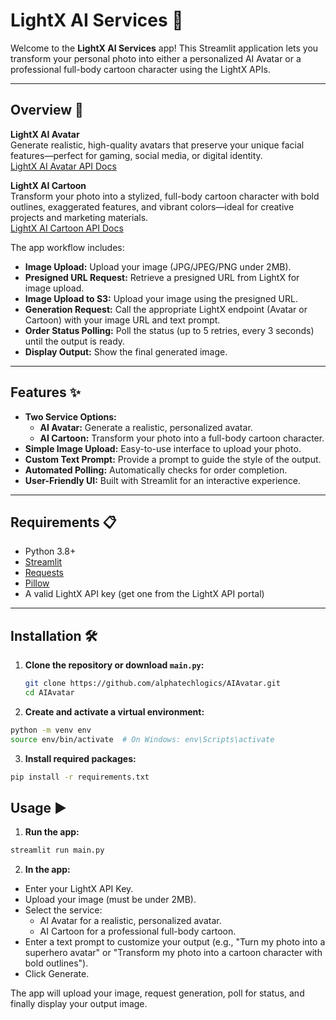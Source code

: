 # LightX AI Services 🚀

Welcome to the **LightX AI Services** app! This Streamlit application lets you transform your personal photo into either a personalized AI Avatar or a professional full-body cartoon character using the LightX APIs.

---

## Overview 📖

**LightX AI Avatar**  
Generate realistic, high-quality avatars that preserve your unique facial features—perfect for gaming, social media, or digital identity.  
[LightX AI Avatar API Docs](https://docs.lightxeditor.com/api/ai-avatar)

**LightX AI Cartoon**  
Transform your photo into a stylized, full-body cartoon character with bold outlines, exaggerated features, and vibrant colors—ideal for creative projects and marketing materials.  
[LightX AI Cartoon API Docs](https://docs.lightxeditor.com/api/ai-cartoon-generator)

The app workflow includes:

- **Image Upload:** Upload your image (JPG/JPEG/PNG under 2MB).
- **Presigned URL Request:** Retrieve a presigned URL from LightX for image upload.
- **Image Upload to S3:** Upload your image using the presigned URL.
- **Generation Request:** Call the appropriate LightX endpoint (Avatar or Cartoon) with your image URL and text prompt.
- **Order Status Polling:** Poll the status (up to 5 retries, every 3 seconds) until the output is ready.
- **Display Output:** Show the final generated image.

---

## Features ✨

- **Two Service Options:**
  - **AI Avatar:** Generate a realistic, personalized avatar.
  - **AI Cartoon:** Transform your photo into a full-body cartoon character.
- **Simple Image Upload:** Easy-to-use interface to upload your photo.
- **Custom Text Prompt:** Provide a prompt to guide the style of the output.
- **Automated Polling:** Automatically checks for order completion.
- **User-Friendly UI:** Built with Streamlit for an interactive experience.

---

## Requirements 📋

- Python 3.8+
- [Streamlit](https://streamlit.io/)
- [Requests](https://pypi.org/project/requests/)
- [Pillow](https://pillow.readthedocs.io/)
- A valid LightX API key (get one from the LightX API portal)

---

## Installation 🛠️

1. **Clone the repository or download `main.py`:**

   ```bash
   git clone https://github.com/alphatechlogics/AIAvatar.git
   cd AIAvatar
   ```

2. **Create and activate a virtual environment:**

```bash
python -m venv env
source env/bin/activate  # On Windows: env\Scripts\activate
```

3. **Install required packages:**

```bash
pip install -r requirements.txt
```

## Usage ▶️

1. **Run the app:**

```bash
streamlit run main.py
```

2. **In the app:**

- Enter your LightX API Key.
- Upload your image (must be under 2MB).
- Select the service:
  - AI Avatar for a realistic, personalized avatar.
  - AI Cartoon for a professional full-body cartoon.
- Enter a text prompt to customize your output (e.g., "Turn my photo into a superhero avatar" or "Transform my photo into a cartoon character with bold outlines").
- Click Generate.

The app will upload your image, request generation, poll for status, and finally display your output image.
